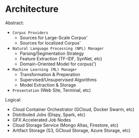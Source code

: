 # Architecture

Abstract:
- `Corpus Providers`
  - Sources for Large-Scale Corpus'
  - Sources for localized Corpus'
- `Natural Language Processing (NPL) Manager`
  - Parsing/Segmentation Strategy
  - Feature Extraction (TF-IDF, SynNet, etc)
  - Domain-Oriented Model for corpus(')
- `Machine Learning (ML) Manager`
  - Transformation & Preperation
  - Supervised/Unsupervised Algorithms
  - Model Extraction & Storage
- `Presentation` (Web Site, Terminal, etc)

Logical:
- Cloud Container Orchestrator (GCloud, Docker Swarm, etc)
- Distributed Jobs (Dispy, Spark, etc)
- GFX Accelerated Job Nodes
- Cloud Storage Service (Mongo Altas, Firestore, etc)
- Artifact Storage (S3, GCloud Storage, Azure Storage, etc)
